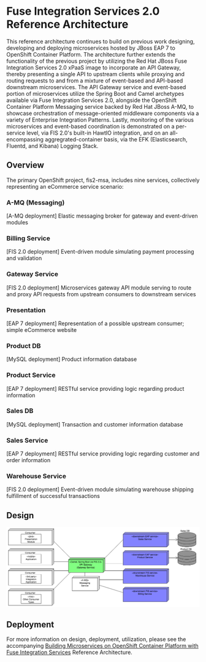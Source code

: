 # Fuse Integration Services 2.0 Reference Architecture
This reference architecture continues to build on previous work designing, developing and deploying microservices hosted by JBoss EAP 7 to OpenShift Container Platform. The architecture further 
extends the functionality of the previous project by utilizing the Red Hat JBoss Fuse Integration Services 2.0 xPaaS image to incorporate an API Gateway, thereby presenting a single API to upstream clients while proxying and routing requests to and from a mixture of event-based and API-based downstream microservices. The API Gateway service and event-based portion of microservices utilize the Spring Boot and Camel archetypes available via Fuse Integration Services 2.0, alongside the OpenShift Container Platform Messaging service backed by Red Hat JBoss A-MQ, to showcase orchestration of message-oriented middleware components via a variety of Enterprise Integration Patterns. Lastly, monitoring of the various microservices and event-based coordination is demonstrated on a per-service level, via FIS 2.0's built-in HawtIO integration, and on an all-encompassing aggregrated-container basis, via the EFK (Elasticsearch, Fluentd, and Kibana) Logging Stack.

## Overview
The primary OpenShift project, fis2-msa, includes nine services, collectively representing an eCommerce service scenario:

### A-MQ (Messaging)
\[A-MQ deployment] Elastic messaging broker for gateway and event-driven modules

### Billing Service
\[FIS 2.0 deployment] Event-driven module simulating payment processing and validation

### Gateway Service
\[FIS 2.0 deployment] Microservices gateway API module serving to route and proxy API requests from upstream consumers to downstream services

### Presentation
\[EAP 7 deployment] Representation of a possible upstream consumer; simple eCommerce website

### Product DB
\[MySQL deployment] Product information database

### Product Service
\[EAP 7 deployment] RESTful service providing logic regarding product information

### Sales DB
\[MySQL deployment] Transaction and customer information database

### Sales Service
\[EAP 7 deployment] RESTful service providing logic regarding customer and order information

### Warehouse Service
\[FIS 2.0 deployment] Event-driven module simulating warehouse shipping fulfillment of successful transactions

## Design
![Design Diagram](overlook.png)

## Deployment
For more information on design, deployment, utilization, please see the accompanying [Building Microservices on OpenShift Container Platform with Fuse Integration Services](https://access.redhat.com/documentation/en-us/reference_architectures/2017/html/building_microservices_on_openshift_container_platform_with_fuse_integration_services/) Reference Architecture. 

